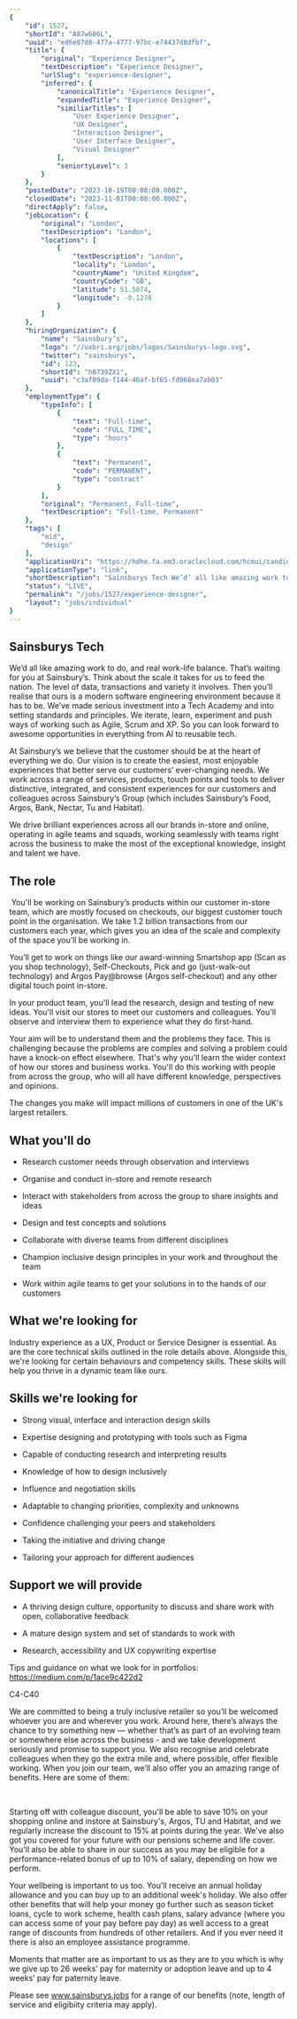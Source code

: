 ```yaml
---
{
	"id": 1527,
	"shortId": "A87w606L",
	"uuid": "ed6e07d0-477a-4777-97bc-e74437d8dfbf",
	"title": {
		"original": "Experience Designer",
		"textDescription": "Experience Designer",
		"urlSlug": "experience-designer",
		"inferred": {
			"canonicalTitle": "Experience Designer",
			"expandedTitle": "Experience Designer",
			"similiarTitles": [
				"User Experience Designer",
				"UX Designer",
				"Interaction Designer",
				"User Interface Designer",
				"Visual Designer"
			],
			"seniortyLevel": 3
		}
	},
	"postedDate": "2023-10-19T00:00:00.000Z",
	"closedDate": "2023-11-01T00:00:00.000Z",
	"directApply": false,
	"jobLocation": {
		"original": "London",
		"textDescription": "London",
		"locations": [
			{
				"textDescription": "London",
				"locality": "London",
				"countryName": "United Kingdom",
				"countryCode": "GB",
				"latitude": 51.5074,
				"longitude": -0.1278
			}
		]
	},
	"hiringOrganization": {
		"name": "Sainsbury’s",
		"logo": "//uxbri.org/jobs/logos/Sainsburys-logo.svg",
		"twitter": "sainsburys",
		"id": 123,
		"shortId": "hB739ZX1",
		"uuid": "c3af09da-f144-46af-bf65-fd968ea7ab03"
	},
	"employmentType": {
		"typeInfo": [
			{
				"text": "Full-time",
				"code": "FULL_TIME",
				"type": "hours"
			},
			{
				"text": "Permanent",
				"code": "PERMANENT",
				"type": "contract"
			}
		],
		"original": "Permanent, Full-time",
		"textDescription": "Full-time, Permanent"
	},
	"tags": [
		"mid",
		"design"
	],
	"applicationUri": "https://hdhe.fa.em3.oraclecloud.com/hcmui/candidateexperience/en/sites/cx/requisitions/preview/194391/apply/email",
	"applicationType": "link",
	"shortDescription": "Sainsburys Tech We’d’ all like amazing work to do, and real work-life- balance. That’s’ waiting for you at Sainsbury’s’. Think about the scale it takes for us to feed the nation. The level of data,",
	"status": "LIVE",
	"permalink": "/jobs/1527/experience-designer",
	"layout": "jobs/individual"
}
---
```

<h2>Sainsburys Tech</h2><p>We’d all like amazing work to do, and real work-life balance. That’s waiting for you at Sainsbury’s. Think about the scale it takes for us to feed the nation. The level of data, transactions and variety it involves. Then you’ll realise that ours is a modern software engineering environment because it has to be. We’ve made serious investment into a Tech Academy and into setting standards and principles. We iterate, learn, experiment and push ways of working such as Agile, Scrum and XP. So you can look forward to awesome opportunities in everything from AI to reusable tech.</p><p>At Sainsbury’s we believe that the customer should be at the heart of everything we do.&nbsp;Our vision is to create the easiest, most enjoyable experiences that better serve our customers’ ever-changing needs. We work across a range of services, products, touch points and tools to deliver distinctive, integrated, and consistent experiences for our customers and colleagues across Sainsbury’s Group (which includes Sainsbury’s Food, Argos, Bank, Nectar, Tu and Habitat).</p><p>We drive brilliant experiences across all our brands in-store and online, operating in agile teams and squads, working seamlessly with teams right across the business to make the most of the exceptional knowledge, insight and talent we have.</p><h2>The role</h2><p>&nbsp;You'll be working on Sainsbury’s products within our customer in-store team, which are mostly focused on checkouts, our biggest customer touch point in the organisation. We take 1.2 billion transactions from our customers each year, which gives you an idea of the scale and complexity of the space you’ll be working in.&nbsp;&nbsp;</p><p>You’ll get to work on things like our award-winning Smartshop app (Scan as you shop technology), Self-Checkouts, Pick and go (just-walk-out technology) and Argos Pay@browse (Argos self-checkout) and any other digital touch point in-store.&nbsp;&nbsp;</p><p>In your product team, you'll lead the research, design and testing of new ideas. You'll visit our stores to meet our customers and colleagues. You'll observe and interview them to experience what they do first-hand.&nbsp;&nbsp;</p><p>Your aim will be to understand them and the problems they face. This is challenging because the problems are complex and solving a problem could have a knock-on effect elsewhere. That's why you'll learn the wider context of how our stores and business works. You'll do this working with people from across the group, who will all have different knowledge, perspectives and opinions.&nbsp;&nbsp;&nbsp;</p><p>The changes you make will impact millions of customers in one of the UK's largest retailers.&nbsp;</p><h2>What you'll do</h2><ul><li><p>Research customer needs through observation and interviews&nbsp;</p></li><li><p>Organise and conduct in-store and remote research&nbsp;</p></li><li><p>Interact with stakeholders from across the group to share insights and ideas&nbsp;</p></li><li><p>Design and test concepts and solutions&nbsp;</p></li><li><p>Collaborate with diverse teams from different disciplines&nbsp;</p></li><li><p>Champion inclusive design principles in your work and throughout the team&nbsp;</p></li><li><p>Work within agile teams to get your solutions in to the hands of our customers&nbsp;</p></li></ul><h2>What we're looking for</h2><p>Industry experience as a UX, Product or Service Designer is essential. As are the core technical skills outlined in the role details above. Alongside this, we're looking for certain behaviours and competency skills. These skills will help you thrive in a dynamic team like ours.&nbsp;</p><h2>Skills we're looking for</h2><ul><li><p>Strong visual, interface and interaction design skills&nbsp;</p></li><li><p>Expertise designing and prototyping with tools such as Figma&nbsp;</p></li><li><p>Capable of conducting research and interpreting results&nbsp;</p></li><li><p>Knowledge of how to design inclusively&nbsp;</p></li><li><p>Influence and negotiation skills&nbsp;</p></li><li><p>Adaptable to changing priorities, complexity and unknowns&nbsp;</p></li><li><p>Confidence challenging your peers and stakeholders&nbsp;</p></li><li><p>Taking the initiative and driving change&nbsp;</p></li><li><p>Tailoring your approach for different audiences&nbsp;</p></li></ul><h2>Support we will provide</h2><ul><li><p>A thriving design culture, opportunity to discuss and share work with open, collaborative feedback</p></li><li><p>A mature design system and set of standards to work with&nbsp;</p></li><li><p>Research, accessibility and UX copywriting expertise</p></li></ul><p>Tips and guidance on what we look for in portfolios: <a target="_blank" rel="noopener noreferrer nofollow" href="https://medium.com/p/1ace9c422d2">https://medium.com/p/1ace9c422d2</a>&nbsp;</p><p>C4-C40</p><p>We are committed to being a truly inclusive retailer so you’ll be welcomed whoever you are and wherever you work. Around here, there’s always the chance to try something new — whether that’s as part of an evolving team or somewhere else across the business - and we take development seriously and promise to support you. We also recognise and celebrate colleagues when they go the extra mile and, where possible, offer flexible working. When you join our team, we’ll also offer you an amazing range of benefits. Here are some of them:</p><p>&nbsp;</p><p>Starting off with colleague discount, you'll be able to save 10% on your shopping online and instore at Sainsbury's, Argos, TU and Habitat, and we regularly increase the discount to 15% at points during the year. We've also got you covered for your future with our pensions scheme and life cover. You'll also be able to share in our success as you may be eligible for a performance-related bonus of up to 10% of salary, depending on how we perform.</p><p>Your wellbeing is important to us too. You'll receive an annual holiday allowance and you can buy up to an additional week's holiday. We also offer other benefits that will help your money go further such as season ticket loans, cycle to work scheme, health cash plans, salary advance (where you can access some of your pay before pay day) as well access to a great range of discounts from hundreds of other retailers. And if you ever need it there is also an employee assistance programme.</p><p>Moments that matter are as important to us as they are to you which is why we give up to 26 weeks’ pay for maternity or adoption leave and up to 4 weeks’ pay for paternity leave.</p><p>Please see <a target="_blank" rel="noopener noreferrer nofollow" href="http://www.sainsburys.jobs">www.sainsburys.jobs</a> for a range of our benefits (note, length of service and eligibiity criteria may apply).</p>
